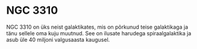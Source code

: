 # NGC 3310

NGC 3310 on üks neist galaktikates, mis on põrkunud teise galaktikaga ja tänu
sellele oma kuju muutnud. See on ilusate harudega spiraalgalaktika ja asub üle
40 miljoni valgusaasta kaugusel.
